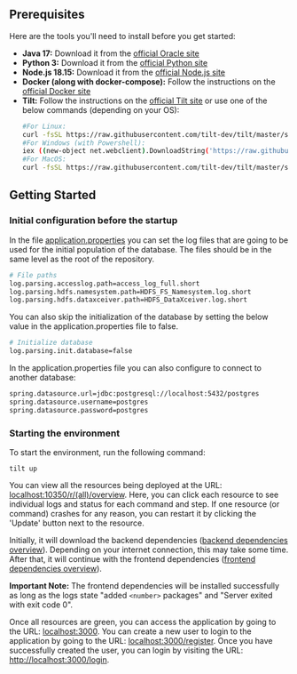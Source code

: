 ## Prerequisites

Here are the tools you'll need to install before you get started:
- **Java 17:** Download it from the [official Oracle site](https://www.oracle.com/java/technologies/downloads/#jdk17-windows)
- **Python 3:** Download it from the [official Python site](https://www.python.org/downloads/release/python-3115/)
- **Node.js 18.15:** Download it from the [official Node.js site](https://nodejs.org/download/release/v18.15.0/)
- **Docker (along with docker-compose):** Follow the instructions on
  the [official Docker site](https://docs.docker.com/engine/install/)
- **Tilt:** Follow the instructions on the [official Tilt site](https://docs.tilt.dev/install.html) or use one of the below commands (depending on your OS):
  ```bash
  #For Linux: 
  curl -fsSL https://raw.githubusercontent.com/tilt-dev/tilt/master/scripts/install.sh | bash
  #For Windows (with Powershell): 
  iex ((new-object net.webclient).DownloadString('https://raw.githubusercontent.com/tilt-dev/tilt/master/scripts/install.ps1'))
  #For MacOS: 
  curl -fsSL https://raw.githubusercontent.com/tilt-dev/tilt/master/scripts/install.sh | bash

## Getting Started

### Initial configuration before the startup

In the file [application.properties](src/main/resources/application.properties) you can set the log 
files that are going to be used for the initial population of the database. The files should be in the same
level as the root of the repository. 
```bash
# File paths
log.parsing.accesslog.path=access_log_full.short
log.parsing.hdfs.namesystem.path=HDFS_FS_Namesystem.log.short
log.parsing.hdfs.dataxceiver.path=HDFS_DataXceiver.log.short
```
You can also skip the initialization of the database by setting the below value in the application.properties
file to false.
```bash
# Initialize database
log.parsing.init.database=false
```

In the application.properties file you can also configure to connect
to another database:
```bash
spring.datasource.url=jdbc:postgresql://localhost:5432/postgres
spring.datasource.username=postgres
spring.datasource.password=postgres
```
### Starting the environment
To start the environment, run the following command:

`tilt up`

You can view all the resources being deployed at the
URL: [localhost:10350/r/(all)/overview](http://localhost:10350/r/(all)/overview). Here, you can click each resource to
see individual logs and status for each command and step. If one resource (or command) crashes for any reason, you can
restart it by clicking the 'Update' button next to the resource.

Initially, it will download the backend
dependencies ([backend dependencies overview](http://localhost:10350/r/backend_dependencies/overview)). Depending on
your internet connection, this may take some time. After that, it will continue with the frontend
dependencies ([frontend dependencies overview](http://localhost:10350/r/frontend_dependencies/overview)).

**Important Note:** The frontend dependencies will be installed successfully as long as the logs state "added `<number>`
packages" and "Server exited with exit code 0".

Once all resources are green, you can access the application by going to the
URL: [localhost:3000](http://localhost:3000/). You can create a new user to login to the application by going to the
URL: [localhost:3000/register](http://localhost:3000/register). Once you have successfully created the user, you can
login by visiting the URL: [http://localhost:3000/login](http://localhost:3000/login).